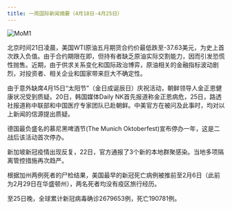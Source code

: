 ```yaml
---
title: 一周国际新闻摘要（4月18日-4月25日）
---
```


![MoM1](https://seth-1254428880.cos.ap-shanghai.myqcloud.com/IMG_1958.jpg)

北京时间21日凌晨，美国WTI原油五月期货合约价最低跌至-37.63美元，为史上首次跌入负值。由于合约期限在即，但持有者缺乏原油实际交割能力，因而引发恐慌性抛售。近期，由于供求关系变化和国际政治博弈，原油相关的金融指标波动剧烈，对投资者、相关企业和国家带来巨大不确定性。

<!--more-->

由于意外缺席4月15日“太阳节”（金日成诞辰日）庆祝活动，朝鲜领导人金正恩健康状况受到质疑。20日，韩国媒体Daily NK首先报道称金正恩病危，25日，路透社报道称中联部和中国医疗专家团队已赴朝鲜。中美官方在被问及此事时，均对以上新闻的信源提出质疑。

德国最负盛名的慕尼黑啤酒节(The Munich Oktoberfest)宣布停办一年，这是二战后该活动首次停办。

新加坡新冠疫情出现反复，22日，官方通报了3个新的本地群聚感染。当地多项隔离管控措施再次趋严。

根据加州两例死者的尸检结果，美国最早的新冠死亡病例被推前至2月6日（此前为2月29日在华盛顿州），两名死者均没有疫区旅行经历。

至25日晚，全球累计新冠病毒确诊2679653例，死亡190781例。

 